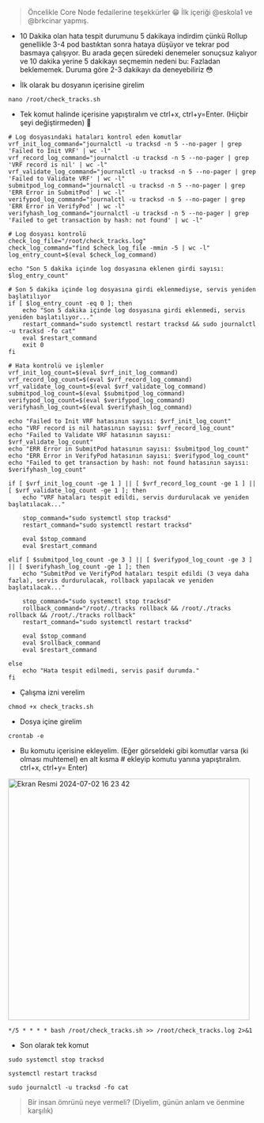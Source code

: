 > Öncelikle Core Node fedailerine teşekkürler 😁 İlk içeriği @eskola1 ve @brkcinar yapmış.
* 10 Dakika olan hata tespit durumunu 5 dakikaya indirdim çünkü Rollup genellikle 3-4 pod bastıktan sonra hataya düşüyor ve tekrar pod basmaya çalışıyor. Bu arada geçen süredeki denemeler sonuçsuz kalıyor ve 10 dakika yerine 5 dakikayı seçmemin nedeni bu: Fazladan beklememek. Duruma göre 2-3 dakikayı da deneyebiliriz 😳


* İlk olarak bu dosyanın içerisine girelim


```console
nano /root/check_tracks.sh
```

* Tek komut halinde içerisine yapıştıralım ve ctrl+x, ctrl+y=Enter. (Hiçbir şeyi değiştirmeden) 🐅

```shell
# Log dosyasındaki hataları kontrol eden komutlar
vrf_init_log_command="journalctl -u tracksd -n 5 --no-pager | grep 'Failed to Init VRF' | wc -l"
vrf_record_log_command="journalctl -u tracksd -n 5 --no-pager | grep 'VRF record is nil' | wc -l"
vrf_validate_log_command="journalctl -u tracksd -n 5 --no-pager | grep 'Failed to Validate VRF' | wc -l"
submitpod_log_command="journalctl -u tracksd -n 5 --no-pager | grep 'ERR Error in SubmitPod' | wc -l"
verifypod_log_command="journalctl -u tracksd -n 5 --no-pager | grep 'ERR Error in VerifyPod' | wc -l"
verifyhash_log_command="journalctl -u tracksd -n 5 --no-pager | grep 'Failed to get transaction by hash: not found' | wc -l"

# Log dosyası kontrolü
check_log_file="/root/check_tracks.log"
check_log_command="find $check_log_file -mmin -5 | wc -l"
log_entry_count=$(eval $check_log_command)

echo "Son 5 dakika içinde log dosyasına eklenen girdi sayısı: $log_entry_count"

# Son 5 dakika içinde log dosyasına girdi eklenmediyse, servis yeniden başlatılıyor
if [ $log_entry_count -eq 0 ]; then
    echo "Son 5 dakika içinde log dosyasına girdi eklenmedi, servis yeniden başlatılıyor..."
    restart_command="sudo systemctl restart tracksd && sudo journalctl -u tracksd -fo cat"
    eval $restart_command
    exit 0
fi

# Hata kontrolü ve işlemler
vrf_init_log_count=$(eval $vrf_init_log_command)
vrf_record_log_count=$(eval $vrf_record_log_command)
vrf_validate_log_count=$(eval $vrf_validate_log_command)
submitpod_log_count=$(eval $submitpod_log_command)
verifypod_log_count=$(eval $verifypod_log_command)
verifyhash_log_count=$(eval $verifyhash_log_command)

echo "Failed to Init VRF hatasının sayısı: $vrf_init_log_count"
echo "VRF record is nil hatasının sayısı: $vrf_record_log_count"
echo "Failed to Validate VRF hatasının sayısı: $vrf_validate_log_count"
echo "ERR Error in SubmitPod hatasının sayısı: $submitpod_log_count"
echo "ERR Error in VerifyPod hatasının sayısı: $verifypod_log_count"
echo "Failed to get transaction by hash: not found hatasının sayısı: $verifyhash_log_count"

if [ $vrf_init_log_count -ge 1 ] || [ $vrf_record_log_count -ge 1 ] || [ $vrf_validate_log_count -ge 1 ]; then
    echo "VRF hataları tespit edildi, servis durdurulacak ve yeniden başlatılacak..."

    stop_command="sudo systemctl stop tracksd"
    restart_command="sudo systemctl restart tracksd"

    eval $stop_command
    eval $restart_command

elif [ $submitpod_log_count -ge 3 ] || [ $verifypod_log_count -ge 3 ] || [ $verifyhash_log_count -ge 1 ]; then
    echo "SubmitPod ve VerifyPod hataları tespit edildi (3 veya daha fazla), servis durdurulacak, rollback yapılacak ve yeniden başlatılacak..."

    stop_command="sudo systemctl stop tracksd"
    rollback_command="/root/./tracks rollback && /root/./tracks rollback && /root/./tracks rollback"
    restart_command="sudo systemctl restart tracksd"

    eval $stop_command
    eval $rollback_command
    eval $restart_command

else
    echo "Hata tespit edilmedi, servis pasif durumda."
fi
```

* Çalışma izni verelim

```console
chmod +x check_tracks.sh
```

* Dosya içine girelim

```console
crontab -e
```


* Bu komutu içerisine ekleyelim. (Eğer görseldeki gibi komutlar varsa (ki olması muhtemel) en alt kısma # ekleyip komutu yanına yapıştıralım. ctrl+x, ctrl+y= Enter)


<img width="488" alt="Ekran Resmi 2024-07-02 16 23 42" src="https://github.com/kaplanbitcoin1/AirchainRollup-OtoRestart/assets/98455323/2008b59b-c972-4861-9541-d56acca17696">


```console
*/5 * * * * bash /root/check_tracks.sh >> /root/check_tracks.log 2>&1
```

* Son olarak tek komut

```console
sudo systemctl stop tracksd 

systemctl restart tracksd

sudo journalctl -u tracksd -fo cat
```


> Bir insan ömrünü neye vermeli? (Diyelim, günün anlam ve öenmine karşılık)
